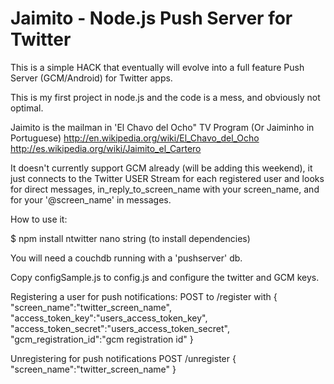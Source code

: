 Jaimito - Node.js Push Server for Twitter
=========================================

This is a simple HACK that eventually will evolve into a full feature Push Server (GCM/Android) for Twitter apps.

This is my first project in node.js and the code is a mess, and obviously not optimal.

Jaimito is the mailman in 'El Chavo del Ocho" TV Program (Or Jaiminho in Portuguese)
http://en.wikipedia.org/wiki/El_Chavo_del_Ocho
http://es.wikipedia.org/wiki/Jaimito_el_Cartero

It doesn't currently support GCM already (will be adding this weekend),
it just connects to the Twitter USER Stream for each registered user and
looks for direct messages, in_reply_to_screen_name with your screen_name,
and for your '@screen_name' in messages.

How to use it:

$ npm install ntwitter nano string  (to install dependencies)

You will need a couchdb running with a 'pushserver' db.

Copy configSample.js to config.js and configure the twitter and GCM keys.

Registering a user for push notifications:
POST to /register with
{
  "screen_name":"twitter_screen_name",
  "access_token_key":"users_access_token_key",
  "access_token_secret":"users_access_token_secret",
  "gcm_registration_id":"gcm registration id"
}

Unregistering for push notifications
POST /unregister
{
  "screen_name":"twitter_screen_name"
}